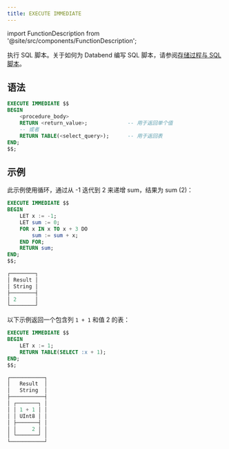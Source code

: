```yaml
---
title: EXECUTE IMMEDIATE
---
```

import FunctionDescription from '@site/src/components/FunctionDescription';

<FunctionDescription description="引入或更新于：v1.2.452"/>

执行 SQL 脚本。关于如何为 Databend 编写 SQL 脚本，请参阅[存储过程与 SQL 脚本](/sql/stored-procedure-scripting/)。

## 语法

```sql
EXECUTE IMMEDIATE $$
BEGIN
    <procedure_body>
    RETURN <return_value>;             -- 用于返回单个值
    -- 或者
    RETURN TABLE(<select_query>);      -- 用于返回表
END;
$$;
```

## 示例

此示例使用循环，通过从 -1 迭代到 2 来递增 sum，结果为 sum (2)：

```sql
EXECUTE IMMEDIATE $$
BEGIN
    LET x := -1;
    LET sum := 0;
    FOR x IN x TO x + 3 DO
        sum := sum + x;
    END FOR;
    RETURN sum;
END;
$$;

┌────────┐
│ Result │
│ String │
├────────┤
│ 2      │
└────────┘
```

以下示例返回一个包含列 `1 + 1` 和值 2 的表：

```sql
EXECUTE IMMEDIATE $$
BEGIN
    LET x := 1;
    RETURN TABLE(SELECT :x + 1);
END;
$$;

┌───────────┐
│   Result  │
│   String  │
├───────────┤
│ ┌───────┐ │
│ │ 1 + 1 │ │
│ │ UInt8 │ │
│ ├───────┤ │
│ │     2 │ │
│ └───────┘ │
└───────────┘
```